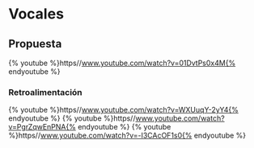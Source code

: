 
# Vocales

## Propuesta

{% youtube %}https//www.youtube.com/watch?v=01DvtPs0x4M{% endyoutube %}


### Retroalimentación

{% youtube %}https//www.youtube.com/watch?v=WXUuqY-2yY4{% endyoutube %}
{% youtube %}https//www.youtube.com/watch?v=PgrZqwEnPNA{% endyoutube %}
{% youtube %}https//www.youtube.com/watch?v=-I3CAcOF1s0{% endyoutube %}

